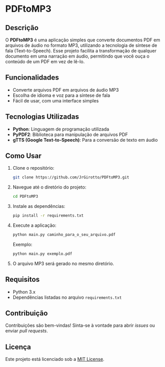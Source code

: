 # PDFtoMP3

## Descrição

O **PDFtoMP3** é uma aplicação simples que converte documentos PDF em arquivos de áudio no formato MP3, utilizando a tecnologia de síntese de fala (Text-to-Speech). Esse projeto facilita a transformação de qualquer documento em uma narração em áudio, permitindo que você ouça o conteúdo de um PDF em vez de lê-lo.

## Funcionalidades

- Converte arquivos PDF em arquivos de áudio MP3
- Escolha de idioma e voz para a síntese de fala
- Fácil de usar, com uma interface simples

## Tecnologias Utilizadas

- **Python**: Linguagem de programação utilizada
- **PyPDF2**: Biblioteca para manipulação de arquivos PDF
- **gTTS (Google Text-to-Speech)**: Para a conversão de texto em áudio

## Como Usar

1. Clone o repositório:
    ```bash
    git clone https://github.com/JrGirotto/PDFtoMP3.git
    ```

2. Navegue até o diretório do projeto:
    ```bash
    cd PDFtoMP3
    ```

3. Instale as dependências:
    ```bash
    pip install -r requirements.txt
    ```

4. Execute a aplicação:
    ```bash
    python main.py caminho_para_o_seu_arquivo.pdf
    ```

   Exemplo:
    ```bash
    python main.py exemplo.pdf
    ```

5. O arquivo MP3 será gerado no mesmo diretório.

## Requisitos

- Python 3.x
- Dependências listadas no arquivo `requirements.txt`

## Contribuição

Contribuições são bem-vindas! Sinta-se à vontade para abrir _issues_ ou enviar _pull requests_.

## Licença

Este projeto está licenciado sob a [MIT License](LICENSE).
